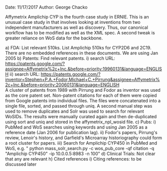 Date: 11/17/2017
Author: George Chacko

Affymetrix Amplichip CYP is the fourth case study in ERNIE. This is an unusual case study in that involves looking at inventions from two independent manufacturers as well as 
discovery. Thus, our canonical workflow has to be modified as well as the XML spec. A second tweak is greater reliance on WoS data for the backbone.

a) FDA: List relevant 510ks. List Amplichip 510ks for CYP2D6 and 2C19. There are no embedded references in these documents. We are using Jan 2005 
b) Patents: Find relevant patents. 
   i) search URL: https://patents.google.com/?assignee=Affymetrix%2c+Inc.&before=priority:19960131&language=ENGLISH
   ii) search URL: https://patents.google.com/?inventor=Stephen+P.A.+Fodor,Michael+C.+Pirrung&assignee=Affymetrix%2c+Inc.&before=priority:20060131&language=ENGLISH       
A cluster of patents from 1989 with Pirrung and Fodor as inventor was used as the core patent set. Non-patent citations for each of them were copied from Google patents
into individual files. The files were concatenated into a single file, sorted, and passed through uniq. A second manual step was used to remove duplicates and Solr 
was used to search for relevant WoSIDs. The results were manually curated again and then de-duplicated using sort and uniq and stored in the affymetrix_npl_wosid file.
c) Pubs:
   i) PubMed and WoS searches using keywords and using Jan 2005 as a reference date (Jan 2006 for publication lag).
   ii) Fodor's papers, Pirrung's review, Lenoir's history, and Garfield's Microarray historiography could form a root cluster for papers.
   iii) Search for Amplichip CYP450 in PubMed and WoS, e.g. " python mass_solr_search.py -c wos_pub_core -qf citation -q "Amplichip CYP450"  -ip 10.0.0.5:8983 -n 100"
d) Clinical Trials: Not clear that any are relevant
h) Cited references 
i) Citing references: to be discussed later


